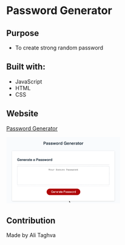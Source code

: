 # Password Generator

## Purpose
- To create strong random password

## Built with: 
- JavaScript
- HTML
- CSS

## Website
[Password Generator](https://a-taghva.github.io/password-generator)

[<img src="./assets/images/pass-generator.png" width="300">](https://a-taghva.github.io/password-generator)


## Contribution
Made by Ali Taghva

